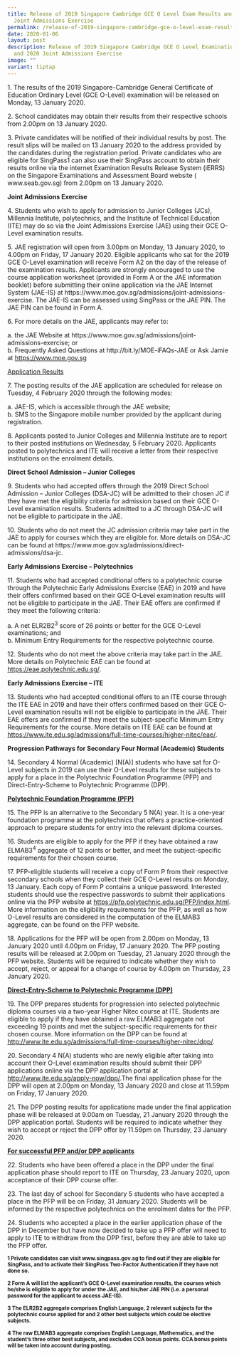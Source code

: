 ```yaml
---
title: Release of 2019 Singapore Cambridge GCE O Level Exam Results and 2020
  Joint Admissions Exercise
permalink: /release-of-2019-singapore-cambridge-gce-o-level-exam-results-and-2020-joint-admissions-exercise/
date: 2020-01-06
layout: post
description: Release of 2019 Singapore Cambridge GCE O Level Examination Results
  and 2020 Joint Admissions Exercise
image: ""
variant: tiptap
---
```

<p>1. The results of the 2019 Singapore-Cambridge General Certificate of
Education Ordinary Level (GCE O-Level) examination will be released on
Monday, 13 January 2020.</p>
<p>2. School candidates may obtain their results from their respective schools
from 2.00pm on 13 January 2020.</p>
<p>3. Private candidates will be notified of their individual results by
post. The result slips will be mailed on 13 January 2020 to the address
provided by the candidates during the registration period. Private candidates
who are eligible for SingPass1 can also use their SingPass account to obtain
their results online via the internet Examination Results Release System
(iERRS) on the Singapore Examinations and Assessment Board website ( www.seab.gov.sg)
from 2.00pm on 13 January 2020.</p>
<p><strong>Joint Admissions Exercise</strong>
</p>
<p>4. Students who wish to apply for admission to Junior Colleges (JCs),
Millennia Institute, polytechnics, and the Institute of Technical Education
(ITE) may do so via the Joint Admissions Exercise (JAE) using their GCE
O-Level examination results.</p>
<p>5. JAE registration will open from 3.00pm on Monday, 13 January 2020,
to 4.00pm on Friday, 17 January 2020. Eligible applicants who sat for the
2019 GCE O-Level examination will receive Form A2 on the day of the release
of the examination results. Applicants are strongly encouraged to use the
course application worksheet (provided in Form A or the JAE information
booklet) before submitting their online application via the JAE Internet
System (JAE-IS) at https://www.moe.gov.sg/admissions/joint-admissions-exercise.
The JAE-IS can be assessed using SingPass or the JAE PIN. The JAE PIN can
be found in Form A.</p>
<p>6. For more details on the JAE, applicants may refer to:</p>
<p>a. the JAE Website at https://www.moe.gov.sg/admissions/joint-admissions-exercise;
or
<br>b. Frequently Asked Questions at http://bit.ly/MOE-iFAQs-JAE or Ask Jamie
at <a href="https://www.moe.gov.sg" rel="noopener noreferrer nofollow" target="_blank">https://www.moe.gov.sg</a>
</p>
<p><u>Application Results</u>
</p>
<p>7. The posting results of the JAE application are scheduled for release
on Tuesday, 4 February 2020 through the following modes:</p>
<p>a. JAE-IS, which is accessible through the JAE website;
<br>b. SMS to the Singapore mobile number provided by the applicant during
registration.</p>
<p>8. Applicants posted to Junior Colleges and Millennia Institute are to
report to their posted institutions on Wednesday, 5 February 2020. Applicants
posted to polytechnics and ITE will receive a letter from their respective
institutions on the enrolment details.</p>
<p><strong>Direct School Admission – Junior Colleges</strong>
</p>
<p>9. Students who had accepted offers through the 2019 Direct School Admission
– Junior Colleges (DSA-JC) will be admitted to their chosen JC if they
have met the eligibility criteria for admission based on their GCE O-Level
examination results. Students admitted to a JC through DSA-JC will not
be eligible to participate in the JAE.</p>
<p>10. Students who do not meet the JC admission criteria may take part in
the JAE to apply for courses which they are eligible for. More details
on DSA-JC can be found at https://www.moe.gov.sg/admissions/direct-admissions/dsa-jc.</p>
<p><strong>Early Admissions Exercise – Polytechnics</strong>
</p>
<p>11. Students who had accepted conditional offers to a polytechnic course
through the Polytechnic Early Admissions Exercise (EAE) in 2019 and have
their offers confirmed based on their GCE O-Level examination results will
not be eligible to participate in the JAE. Their EAE offers are confirmed
if they meet the following criteria:</p>
<p>a. A net ELR2B2<sup>3</sup> score of 26 points or better for the GCE O-Level
examinations; and
<br>b. Minimum Entry Requirements for the respective polytechnic course.</p>
<p>12. Students who do not meet the above criteria may take part in the JAE.
More details on Polytechnic EAE can be found at <a href="https://eae.polytechnic.edu.sg/" rel="noopener noreferrer nofollow" target="_blank">https://eae.polytechnic.edu.sg/</a>.</p>
<p><strong>Early Admissions Exercise – ITE</strong>
</p>
<p>13. Students who had accepted conditional offers to an ITE course through
the ITE EAE in 2019 and have their offers confirmed based on their GCE
O-Level examination results will not be eligible to participate in the
JAE. Their EAE offers are confirmed if they meet the subject-specific Minimum
Entry Requirements for the course. More details on ITE EAE can be found
at <a href="https://www.ite.edu.sg/admissions/full-time-courses/higher-nitec/eae/" rel="noopener noreferrer nofollow" target="_blank">https://www.ite.edu.sg/admissions/full-time-courses/higher-nitec/eae/</a>.</p>
<p><strong>Progression Pathways for Secondary Four Normal (Academic) Students</strong>
</p>
<p>14. Secondary 4 Normal (Academic) [N(A)] students who have sat for O-Level
subjects in 2019 can use their O-Level results for these subjects to apply
for a place in the Polytechnic Foundation Programme (PFP) and Direct-Entry-Scheme
to Polytechnic Programme (DPP).</p>
<p><strong><u>Polytechnic Foundation Programme (PFP)</u></strong>
</p>
<p>15. The PFP is an alternative to the Secondary 5 N(A) year. It is a one-year
foundation programme at the polytechnics that offers a practice-oriented
approach to prepare students for entry into the relevant diploma courses.</p>
<p>16. Students are eligible to apply for the PFP if they have obtained a
raw ELMAB3<sup>4</sup> aggregate of 12 points or better, and meet the subject-specific
requirements for their chosen course.</p>
<p>17. PFP-eligible students will receive a copy of Form P from their respective
secondary schools when they collect their GCE O-Level results on Monday,
13 January. Each copy of Form P contains a unique password. Interested
students should use the respective passwords to submit their applications
online via the PFP website at <a href="https://pfp.polytechnic.edu.sg/PFP/index.html" rel="noopener noreferrer nofollow" target="_blank">https://pfp.polytechnic.edu.sg/PFP/index.html</a>.
More information on the eligibility requirements for the PFP, as well as
how O-Level results are considered in the computation of the ELMAB3 aggregate,
can be found on the PFP website.</p>
<p>18. Applications for the PFP will be open from 2.00pm on Monday, 13 January
2020 until 4.00pm on Friday, 17 January 2020. The PFP posting results will
be released at 2.00pm on Tuesday, 21 January 2020 through the PFP website.
Students will be required to indicate whether they wish to accept, reject,
or appeal for a change of course by 4.00pm on Thursday, 23 January 2020.</p>
<p><strong><u>Direct-Entry-Scheme to Polytechnic Programme (DPP)</u></strong>
</p>
<p>19. The DPP prepares students for progression into selected polytechnic
diploma courses via a two-year Higher Nitec course at ITE. Students are
eligible to apply if they have obtained a raw ELMAB3 aggregate not exceeding
19 points and met the subject-specific requirements for their chosen course.
More information on the DPP can be found at <a href="http://www.ite.edu.sg/admissions/full-time-courses/higher-nitec/dpp/" rel="noopener noreferrer nofollow" target="_blank">http://www.ite.edu.sg/admissions/full-time-courses/higher-nitec/dpp/</a>.</p>
<p>20. Secondary 4 N(A) students who are newly eligible after taking into
account their O-Level examination results should submit their DPP applications
online via the DPP application portal at <a href="http://www.ite.edu.sg/apply-now/dpp/" rel="noopener noreferrer nofollow" target="_blank">http://www.ite.edu.sg/apply-now/dpp/</a>.The
final application phase for the DPP will open at 2.00pm on Monday, 13 January
2020 and close at 11.59pm on Friday, 17 January 2020.</p>
<p>21. The DPP posting results for applications made under the final application
phase will be released at 9.00am on Tuesday, 21 January 2020 through the
DPP application portal. Students will be required to indicate whether they
wish to accept or reject the DPP offer by 11.59pm on Thursday, 23 January
2020.</p>
<p><strong><u>For successful PFP and/or DPP applicants</u></strong>
</p>
<p>22. Students who have been offered a place in the DPP under the final
application phase should report to ITE on Thursday, 23 January 2020, upon
acceptance of their DPP course offer.</p>
<p>23. The last day of school for Secondary 5 students who have accepted
a place in the PFP will be on Friday, 31 January 2020. Students will be
informed by the respective polytechnics on the enrolment dates for the
PFP.</p>
<p>24. Students who accepted a place in the earlier application phase of
the DPP in December but have now decided to take up a PFP offer will need
to apply to ITE to withdraw from the DPP first, before they are able to
take up the PFP offer.</p>
<p><strong><sub>1 Private candidates can visit </sub><a href="https://www.singpass.gov.sg/" rel="noopener noreferrer nofollow" target="_blank"><u><sub>www.singpass.gov.sg</sub></u></a><sub> to find out if they are eligible for SingPass, and to activate their SingPass Two-Factor Authentication if they have not done so.</sub></strong>
</p>
<p><strong><sub>2 Form A will list the applicant’s GCE O-Level examination results, the courses which he/she is eligible to apply for under the JAE, and his/her JAE PIN (i.e. a personal password for the applicant to access JAE-IS).</sub></strong>
</p>
<p><strong><sub>3 The ELR2B2 aggregate comprises English Language, 2 relevant subjects for the polytechnic course applied for and 2 other best subjects which could be elective subjects.</sub></strong>
</p>
<p><strong><sub>4 The raw ELMAB3 aggregate comprises English Language, Mathematics, and the student’s three other best subjects, and excludes CCA bonus points. CCA bonus points will be taken into account during posting.</sub></strong>
</p>
<p></p>